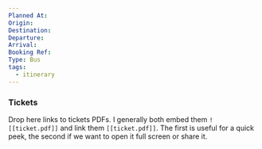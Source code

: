 ```yaml
---
Planned At: 
Origin: 
Destination: 
Departure: 
Arrival: 
Booking Ref: 
Type: Bus
tags:
  - itinerary
---
```


### Tickets
Drop here links to tickets PDFs. I generally both embed them `![[ticket.pdf]]` and link them `[[ticket.pdf]]`. The first is useful for a quick peek, the second if we want to open it full screen or share it.

